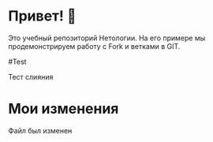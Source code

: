 # Привет! 👋

Это учебный репозиторий Нетологии. На его примере мы продемонстрируем работу с Fork и ветками в GIT. 

#Test

Тест слияния

# Мои изменения

Файл был изменен

